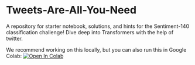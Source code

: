# Tweets-Are-All-You-Need
A repository for starter notebook, solutions, and hints for the Sentiment-140 classification challenge! Dive deep into Transformers with the help of twitter.

We recommend working on this locally, but you can also run this in Google Colab: 
[![Open In Colab](https://colab.research.google.com/assets/colab-badge.svg)](https://colab.research.google.com/drive/1MI_p9gNlXuebZ9S-8WZwsiPTl9pgllGs)
